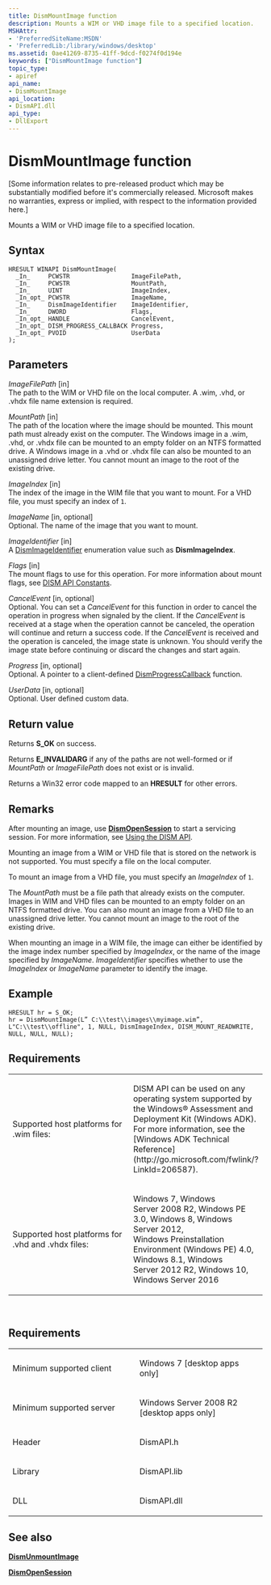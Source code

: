 ```yaml
---
title: DismMountImage function
description: Mounts a WIM or VHD image file to a specified location.
MSHAttr:
- 'PreferredSiteName:MSDN'
- 'PreferredLib:/library/windows/desktop'
ms.assetid: 0ae41269-8735-41ff-9dcd-f0274f0d194e
keywords: ["DismMountImage function"]
topic_type:
- apiref
api_name:
- DismMountImage
api_location:
- DismAPI.dll
api_type:
- DllExport
---
```


# DismMountImage function


\[Some information relates to pre-released product which may be substantially modified before it's commercially released. Microsoft makes no warranties, express or implied, with respect to the information provided here.\]

Mounts a WIM or VHD image file to a specified location.

Syntax
------

```ManagedCPlusPlus
HRESULT WINAPI DismMountImage(
  _In_     PCWSTR                 ImageFilePath,
  _In_     PCWSTR                 MountPath,
  _In_     UINT                   ImageIndex,
  _In_opt_ PCWSTR                 ImageName,
  _In_     DismImageIdentifier    ImageIdentifier,
  _In_     DWORD                  Flags,
  _In_opt_ HANDLE                 CancelEvent,
  _In_opt_ DISM_PROGRESS_CALLBACK Progress,
  _In_opt_ PVOID                  UserData
);
```

Parameters
----------

*ImageFilePath* \[in\]  
The path to the WIM or VHD file on the local computer. A .wim, .vhd, or .vhdx file name extension is required.

*MountPath* \[in\]  
The path of the location where the image should be mounted. This mount path must already exist on the computer. The Windows image in a .wim, .vhd, or .vhdx file can be mounted to an empty folder on an NTFS formatted drive. A Windows image in a .vhd or .vhdx file can also be mounted to an unassigned drive letter. You cannot mount an image to the root of the existing drive.

*ImageIndex* \[in\]  
The index of the image in the WIM file that you want to mount. For a VHD file, you must specify an index of `1`.

*ImageName* \[in, optional\]  
Optional. The name of the image that you want to mount.

*ImageIdentifier* \[in\]  
A [DismImageIdentifier](dismimageidentifier-enumeration.md) enumeration value such as **DismImageIndex**.

*Flags* \[in\]  
The mount flags to use for this operation. For more information about mount flags, see [DISM API Constants](dism-api-constants.md).

*CancelEvent* \[in, optional\]  
Optional. You can set a *CancelEvent* for this function in order to cancel the operation in progress when signaled by the client. If the *CancelEvent* is received at a stage when the operation cannot be canceled, the operation will continue and return a success code. If the *CancelEvent* is received and the operation is canceled, the image state is unknown. You should verify the image state before continuing or discard the changes and start again.

*Progress* \[in, optional\]  
Optional. A pointer to a client-defined [DismProgressCallback](dismprogresscallback.md) function.

*UserData* \[in, optional\]  
Optional. User defined custom data.

Return value
------------

Returns **S\_OK** on success.

Returns **E\_INVALIDARG** if any of the paths are not well-formed or if *MountPath* or *ImageFilePath* does not exist or is invalid.

Returns a Win32 error code mapped to an **HRESULT** for other errors.

## <span id="Remarks"></span><span id="remarks"></span><span id="REMARKS"></span>Remarks


After mounting an image, use [**DismOpenSession**](dismopensession-function.md) to start a servicing session. For more information, see [Using the DISM API](using-the-dism-api.md).

Mounting an image from a WIM or VHD file that is stored on the network is not supported. You must specify a file on the local computer.

To mount an image from a VHD file, you must specify an *ImageIndex* of `1`.

The *MountPath* must be a file path that already exists on the computer. Images in WIM and VHD files can be mounted to an empty folder on an NTFS formatted drive. You can also mount an image from a VHD file to an unassigned drive letter. You cannot mount an image to the root of the existing drive.

When mounting an image in a WIM file, the image can either be identified by the image index number specified by *ImageIndex*, or the name of the image specified by *ImageName*. *ImageIdentifier* specifies whether to use the *ImageIndex* or *ImageName* parameter to identify the image.

## <span id="Example"></span><span id="example"></span><span id="EXAMPLE"></span>Example


```ManagedCPlusPlus
HRESULT hr = S_OK;
hr = DismMountImage(L” C:\\test\\images\\myimage.wim”, L"C:\\test\\offline", 1, NULL, DismImageIndex, DISM_MOUNT_READWRITE, NULL, NULL, NULL);
```

## <span id="Requirements"></span><span id="requirements"></span><span id="REQUIREMENTS"></span>Requirements


<table>
<colgroup>
<col width="50%" />
<col width="50%" />
</colgroup>
<tbody>
<tr class="odd">
<td><p>Supported host platforms for .wim files:</p></td>
<td><p>DISM API can be used on any operating system supported by the Windows® Assessment and Deployment Kit (Windows ADK). For more information, see the [Windows ADK Technical Reference](http://go.microsoft.com/fwlink/?LinkId=206587).</p></td>
</tr>
<tr class="even">
<td><p>Supported host platforms for .vhd and .vhdx files:</p></td>
<td><p>Windows 7, Windows Server 2008 R2, Windows PE 3.0, Windows 8, Windows Server 2012, Windows Preinstallation Environment (Windows PE) 4.0, Windows 8.1, Windows Server 2012 R2, Windows 10, Windows Server 2016</p></td>
</tr>
</tbody>
</table>

 

Requirements
------------

<table>
<colgroup>
<col width="50%" />
<col width="50%" />
</colgroup>
<tbody>
<tr class="odd">
<td><p>Minimum supported client</p></td>
<td><p>Windows 7 [desktop apps only]</p></td>
</tr>
<tr class="even">
<td><p>Minimum supported server</p></td>
<td><p>Windows Server 2008 R2 [desktop apps only]</p></td>
</tr>
<tr class="odd">
<td><p>Header</p></td>
<td>DismAPI.h</td>
</tr>
<tr class="even">
<td><p>Library</p></td>
<td>DismAPI.lib</td>
</tr>
<tr class="odd">
<td><p>DLL</p></td>
<td>DismAPI.dll</td>
</tr>
</tbody>
</table>

## <span id="see_also"></span>See also


[**DismUnmountImage**](dismunmountimage-function.md)

[**DismOpenSession**](dismopensession-function.md)

 

 




